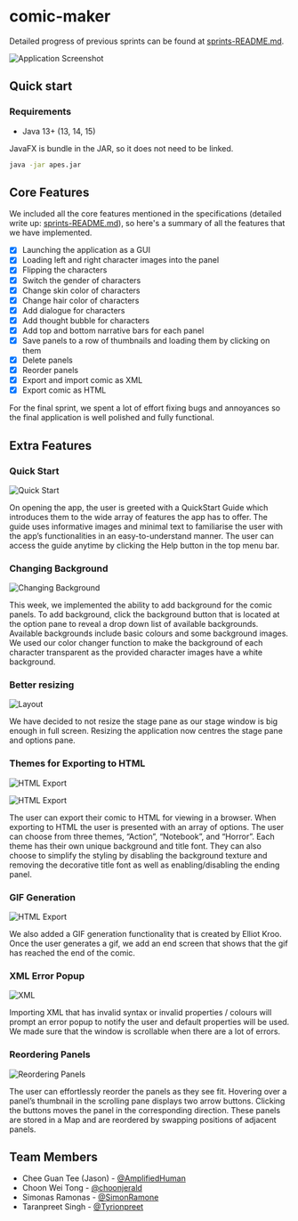 # comic-maker

Detailed progress of previous sprints can be found at [sprints-README.md](./sprints-README.md).

![Application Screenshot](readme-resources/apes.png)

## Quick start

### Requirements

- Java 13+ (13, 14, 15)

JavaFX is bundle in the JAR, so it does not need to be linked.

```bash
java -jar apes.jar
```

## Core Features

We included all the core features mentioned in the specifications (detailed write
up: [sprints-README.md](./sprints-README.md)), so here's a summary of all the features that we have implemented.

- [X] Launching the application as a GUI
- [X] Loading left and right character images into the panel
- [X] Flipping the characters
- [X] Switch the gender of characters
- [X] Change skin color of characters
- [X] Change hair color of characters
- [X] Add dialogue for characters
- [X] Add thought bubble for characters
- [X] Add top and bottom narrative bars for each panel
- [X] Save panels to a row of thumbnails and loading them by clicking on them
- [X] Delete panels
- [X] Reorder panels
- [X] Export and import comic as XML
- [X] Export comic as HTML

For the final sprint, we spent a lot of effort fixing bugs and annoyances so the final application is well polished and
fully functional.

## Extra Features

### Quick Start

![Quick Start](readme-resources/help.png)

On opening the app, the user is greeted with a QuickStart Guide which introduces them to the wide array of features the
app has to offer. The guide uses informative images and minimal text to familiarise the user with the app’s
functionalities in an easy-to-understand manner. The user can access the guide anytime by clicking the Help button in
the top menu bar.

### Changing Background

![Changing Background](readme-resources/background.png)

This week, we implemented the ability to add background for the comic panels. To add background, click the background
button that is located at the option pane to reveal a drop down list of available backgrounds. Available backgrounds
include basic colours and some background images. We used our color changer function to make the background of each
character transparent as the provided character images have a white background.

### Better resizing

![Layout](readme-resources/layout.png)

We have decided to not resize the stage pane as our stage window is big enough in full screen. Resizing the application
now centres the stage pane and options pane.

### Themes for Exporting to HTML

![HTML Export](readme-resources/html_1.png)

![HTML Export](readme-resources/html_2.png)

The user can export their comic to HTML for viewing in a browser. When exporting to HTML the user is presented with an
array of options. The user can choose from three themes, “Action”, “Notebook”, and “Horror”. Each theme has their own
unique background and title font. They can also choose to simplify the styling by disabling the background texture and
removing the decorative title font as well as enabling/disabling the ending panel.

### GIF Generation

![HTML Export](readme-resources/generate_gif.gif)

We also added a GIF generation functionality that is created by Elliot Kroo. Once the user generates a gif, we add an
end screen that shows that the gif has reached the end of the comic.

### XML Error Popup

![XML](readme-resources/xml.png)

Importing XML that has invalid syntax or invalid properties / colours will prompt an error popup to notify the user and
default properties will be used. We made sure that the window is scrollable when there are a lot of errors.

### Reordering Panels

![Reordering Panels](readme-resources/reorder.gif)

The user can effortlessly reorder the panels as they see fit. Hovering over a panel’s thumbnail in the scrolling pane
displays two arrow buttons. Clicking the buttons moves the panel in the corresponding direction. These panels are stored
in a Map and are reordered by swapping positions of adjacent panels.

## Team Members

- Chee Guan Tee (Jason) - [@AmplifiedHuman](https://github.com/AmplifiedHuman)
- Choon Wei Tong - [@choonjerald](https://github.com/choonjerald)
- Simonas Ramonas - [@SimonRamone](https://github.com/simonramone)
- Taranpreet Singh - [@Tyrionpreet](https://github.com/tyrionpreet)